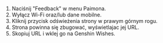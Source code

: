 1) Naciśnij "Feedback" w menu Paimona.
2) Wyłącz Wi-Fi oraz/lub dane mobilne.
3) Kliknij przycisk odświeżenia strony w prawym górnym rogu.
4) Strona powinna się zbugować, wyświetlajac jej URL.
5) Skopiuj URL i wklej go na Genshin Wishes.